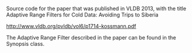 Source code for the paper that was published in VLDB 2013, with the title Adaptive Range Filters for Cold Data:
Avoiding Trips to Siberia

http://www.vldb.org/pvldb/vol6/p1714-kossmann.pdf

The Adaptive Range Filter described in the paper can be found in the Synopsis class.
